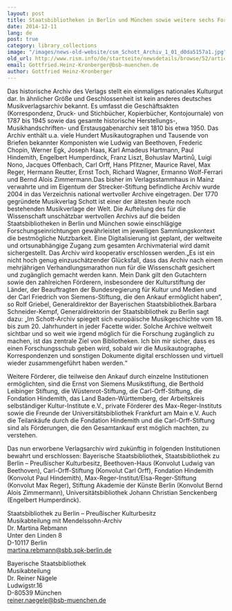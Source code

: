 ```yaml
---
layout: post
title: Staatsbibliotheken in Berlin und München sowie weitere sechs Forschungseinrichtungen erwerben historisches Archiv des Schott-Verlags
date: 2014-12-11
lang: de
post: true
category: library_collections
image: "/images/news-old-website/csm_Schott_Archiv_1_01_d0da5157a1.jpg"
old_url: http://www.rism.info/de/startseite/newsdetails/browse/52/article/64/historical-schott-archive-acquired-by-state-libraries-in-berlin-and-munich-and-six-research-institut.html
email: Gottfried.Heinz-Kronberger@bsb-muenchen.de
author: Gottfried Heinz-Kronberger
---
```


Das historische Archiv des Verlags stellt ein einmaliges nationales Kulturgut dar. In ähnlicher Größe und Geschlossenheit ist kein anderes deutsches Musikverlagsarchiv bekannt. Es umfasst die Geschäftsakten (Korrespondenz, Druck- und Stichbücher, Kopierbücher, Kontojournale) von 1787 bis 1945 sowie das gesamte historische Herstellungs-, Musikhandschriften- und Erstausgabenarchiv seit 1810 bis etwa 1950. Das Archiv enthält u.a. viele Hundert Musikautographen und Tausende von Briefen bekannter Komponisten wie Ludwig van Beethoven, Frederic Chopin, Werner Egk, Joseph Haas, Karl Amadeus Hartmann, Paul Hindemith, Engelbert Humperdinck, Franz Liszt, Bohuslav Martinů, Luigi Nono, Jacques Offenbach, Carl Orff, Hans Pfitzner, Maurice Ravel, Max Reger, Hermann Reutter, Ernst Toch, Richard Wagner, Ermanno Wolf-Ferrari und Bernd Alois Zimmermann.Das bisher im Verlagsstammhaus in Mainz verwahrte und im Eigentum der Strecker-Stiftung befindliche Archiv wurde 2004 in das Verzeichnis national wertvoller Archive eingetragen. Der 1770 gegründete Musikverlag Schott ist einer der ältesten heute noch bestehenden Musikverlage der Welt.
Die Aufteilung des für die Wissenschaft unschätzbar wertvollen Archivs auf die beiden Staatsbibliotheken in Berlin und München sowie einschlägige Forschungseinrichtungen gewährleistet im jeweiligen Sammlungskontext die bestmögliche Nutzbarkeit. Eine Digitalisierung ist geplant, der weltweite und ortsunabhängige Zugang zum gesamten Archivmaterial wird damit sichergestellt. Das Archiv wird kooperativ erschlossen werden.„Es ist ein nicht hoch genug einzuschätzender Glücksfall, dass das Archiv nach einem mehrjährigen Verhandlungsmarathon nun für die Wissenschaft gesichert und zugänglich gemacht werden kann. Mein Dank gilt den Gutachtern sowie den zahlreichen Förderern, insbesondere der Kulturstiftung der Länder, der Beauftragten der Bundesregierung für Kultur und Medien und der Carl Friedrich von Siemens-Stiftung, die den Ankauf ermöglicht haben“, so Rolf Griebel, Generaldirektor der Bayerischen Staatsbibliothek.Barbara Schneider-Kempf, Generaldirektorin der Staatsbibliothek zu Berlin sagt dazu: „Im Schott-Archiv spiegelt sich europäische Musikgeschichte vom 18. bis zum 20. Jahrhundert in jeder Facette wider. Solche Archive weltweit sichtbar und so weit wie irgend möglich für die Forschung zugänglich zu machen, ist das zentrale Ziel von Bibliotheken. Ich bin mir sicher, dass es einen Forschungsschub geben wird, sobald wir die Musikautographe, Korrespondenzen und sonstigen Dokumente digital erschlossen und virtuell wieder zusammengeführt haben werden.“

Weitere Förderer, die teilweise den Ankauf durch einzelne Institutionen ermöglichten, sind die Ernst von Siemens Musikstiftung, die Berthold Leibinger Stiftung, die Wüstenrot-Stiftung, die Carl-Orff-Stiftung, die Fondation Hindemith, das Land Baden-Württemberg, der Arbeitskreis selbständiger Kultur-Institute e.V., private Förderer des Max-Reger-Instituts sowie die Freunde der Universitätsbibliothek Frankfurt am Main e.V. Auch die Teilankäufe durch die Fondation Hindemith und die Carl-Orff-Stiftung sind als Förderungen, die den Gesamtankauf erst möglich machten, zu verstehen.

Das nun erworbene Verlagsarchiv wird zukünftig in folgenden Institutionen bewahrt und erschlossen: Bayerische Staatsbibliothek, Staatsbibliothek zu Berlin – Preußischer Kulturbesitz, Beethoven-Haus (Konvolut Ludwig van Beethoven), Carl-Orff-Stiftung (Konvolut Carl Orff), Fondation Hindemith (Konvolut Paul Hindemith), Max-Reger-Institut/Elsa-Reger-Stiftung (Konvolut Max Reger), Stiftung Akademie der Künste Berlin (Konvolut Bernd Alois Zimmermann), Universitätsbibliothek Johann Christian Senckenberg (Engelbert Humperdinck).

Staatsbibliothek zu Berlin – Preußischer Kulturbesitz\
Musikabteilung mit Mendelssohn-Archiv\
Dr. Martina Rebmann\
Unter den Linden 8\
D-10117 Berlin\
[martina.rebmann@sbb.spk-berlin.de](http://martina.rebmann.sbb.spk-berlin.de)

Bayerische Staatsbibliothek\
Musikabteilung\
Dr. Reiner Nägele\
Ludwigstr.16\
D-80539 München\
[reiner.naegele@bsb-muenchen.de](mailto:reiner.naegele@bsb-muenchen.de)
